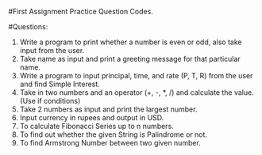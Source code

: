 #First Assignment Practice Question Codes.

#Questions:

   1. Write a program to print whether a number is even or odd, also take input from the user.
   2. Take name as input and print a greeting message for that particular name.
   3. Write a program to input principal, time, and rate (P, T, R) from the user and find Simple Interest.
   4. Take in two numbers and an operator (+, -, *, /) and calculate the value. (Use if conditions)
   5. Take 2 numbers as input and print the largest number.
   6. Input currency in rupees and output in USD.
   7. To calculate Fibonacci Series up to n numbers.
   8. To find out whether the given String is Palindrome or not.
   9. To find Armstrong Number between two given number.
